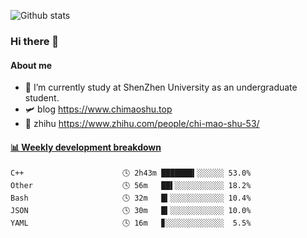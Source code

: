 ![Github stats](https://github-readme-stats.vercel.app/api?username=chimaoshu&show_icons=true&theme=cobalt)

### Hi there 👋

#### About me

- 🏫 I’m currently study at ShenZhen University as an undergraduate student.
- 🛩️ blog  https://www.chimaoshu.top
- 🎯 zhihu https://www.zhihu.com/people/chi-mao-shu-53/

<!-- waka-box start -->
#### <a href="https://gist.github.com/e235103f6d3ace58395a9ff863c34467" target="_blank">📊 Weekly development breakdown</a>
```text
C++                      🕓 2h43m ███████▍░░░░░░ 53.0%
Other                    🕓 56m   ██▌░░░░░░░░░░░ 18.2%
Bash                     🕓 32m   █▍░░░░░░░░░░░░ 10.4%
JSON                     🕓 30m   █▍░░░░░░░░░░░░ 10.0%
YAML                     🕓 16m   ▊░░░░░░░░░░░░░  5.5%
```
<!-- Powered by https://github.com/YouEclipse/waka-box-go . -->
<!-- waka-box end -->
